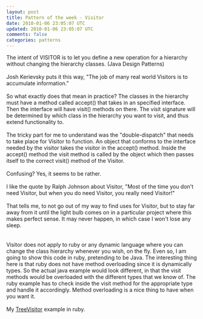 ```yaml
---
layout: post
title: Pattern of the week - Visitor
date: 2010-01-06 23:05:07 UTC
updated: 2010-01-06 23:05:07 UTC
comments: false
categories: patterns
---
```


The intent of VISITOR is to let you define a new operation for a hierarchy without changing the hierarchy classes. (Java Design Patterns)<br /><br />Josh Kerievsky puts it this way, "The job of many real world Visitors is to accumulate information."<br /><br />So what exactly does that mean in practice?  The classes in the hierarchy must have a method called accept() that takes in an specified interface.  Then the interface will have visit() methods on there.  The visit signature will be determined by which class in the hierarchy you want to visit, and thus extend functionality to.<br /><br />The tricky part for me to understand was the "double-dispatch" that needs to take place for Visitor to function.  An object that conforms to the interface needed by the visitor takes the visitor in the accept() method.  Inside the accept() method the visit method is called by the object which then passes itself to the correct visit() method of the Visitor.<br /><br />Confusing?  Yes, it seems to be rather.<br /><br />I like the quote by Ralph Johnson about Visitor, "Most of the time you don't need Visitor, but when you do need Visitor, you really need Visitor!"<br /><br />That tells me, to not go out of my way to find uses for Visitor, but to stay far away from it until the light bulb comes on in a particular project where this makes perfect sense.  It may never happen, in which case I won't lose any sleep.<br /><br /><br />Visitor does not apply to ruby or any dynamic language where you can change the class hierarchy whenever you wish, on the fly.  Even so, I am going to show this code in ruby, pretending to be Java.  The interesting thing here is that ruby does not have method overloading since it is dynamically types.  So the actual java example would look different, in that the visit methods would be overloaded with the different types that we know of.  The ruby example has to check inside the visit method for the appropriate type and handle it accordingly.  Method overloading is a nice thing to have when you want it.<br /><br />My <a href="http://github.com/watkyn/scripts/blob/master/patterns/visitor.rb">TreeVisitor</a> example in ruby.
